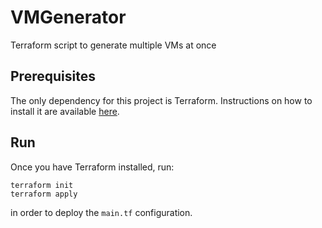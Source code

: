# VMGenerator

Terraform script to generate multiple VMs at once

## Prerequisites

The only dependency for this project is Terraform. Instructions on how to install it are available [here](https://learn.hashicorp.com/tutorials/terraform/install-cli).

## Run

Once you have Terraform installed, run:

    terraform init
    terraform apply
    
in order to deploy the `main.tf` configuration.

